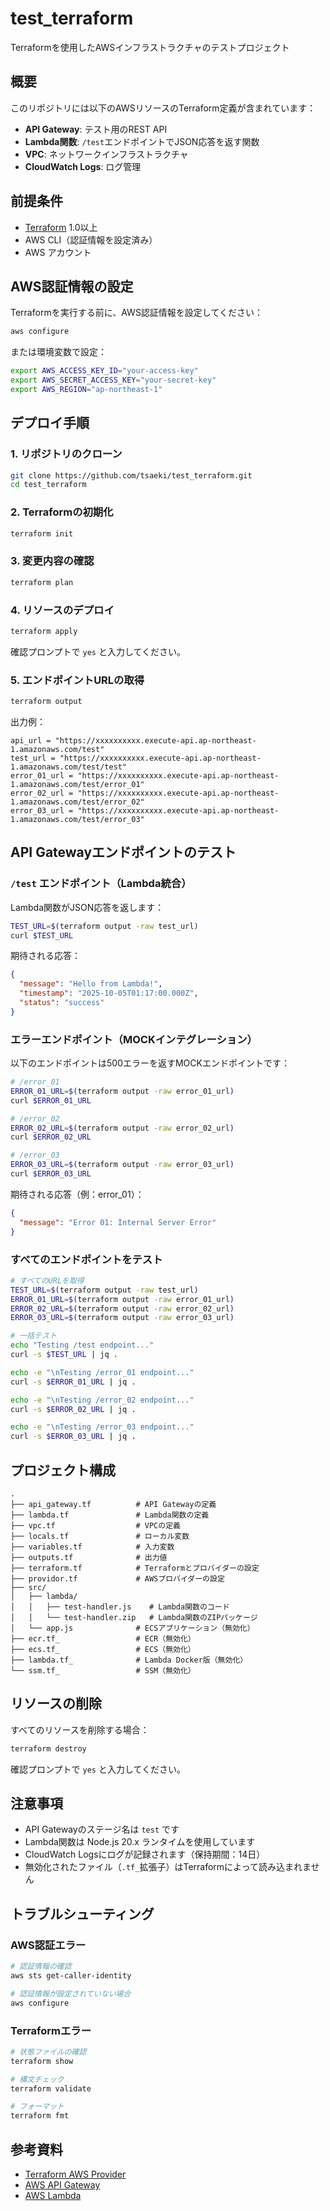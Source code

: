 # test_terraform

Terraformを使用したAWSインフラストラクチャのテストプロジェクト

## 概要

このリポジトリには以下のAWSリソースのTerraform定義が含まれています：

- **API Gateway**: テスト用のREST API
- **Lambda関数**: `/test`エンドポイントでJSON応答を返す関数
- **VPC**: ネットワークインフラストラクチャ
- **CloudWatch Logs**: ログ管理

## 前提条件

- [Terraform](https://www.terraform.io/downloads) 1.0以上
- AWS CLI（認証情報を設定済み）
- AWS アカウント

## AWS認証情報の設定

Terraformを実行する前に、AWS認証情報を設定してください：

```bash
aws configure
```

または環境変数で設定：

```bash
export AWS_ACCESS_KEY_ID="your-access-key"
export AWS_SECRET_ACCESS_KEY="your-secret-key"
export AWS_REGION="ap-northeast-1"
```

## デプロイ手順

### 1. リポジトリのクローン

```bash
git clone https://github.com/tsaeki/test_terraform.git
cd test_terraform
```

### 2. Terraformの初期化

```bash
terraform init
```

### 3. 変更内容の確認

```bash
terraform plan
```

### 4. リソースのデプロイ

```bash
terraform apply
```

確認プロンプトで `yes` と入力してください。

### 5. エンドポイントURLの取得

```bash
terraform output
```

出力例：
```
api_url = "https://xxxxxxxxxx.execute-api.ap-northeast-1.amazonaws.com/test"
test_url = "https://xxxxxxxxxx.execute-api.ap-northeast-1.amazonaws.com/test/test"
error_01_url = "https://xxxxxxxxxx.execute-api.ap-northeast-1.amazonaws.com/test/error_01"
error_02_url = "https://xxxxxxxxxx.execute-api.ap-northeast-1.amazonaws.com/test/error_02"
error_03_url = "https://xxxxxxxxxx.execute-api.ap-northeast-1.amazonaws.com/test/error_03"
```

## API Gatewayエンドポイントのテスト

### `/test` エンドポイント（Lambda統合）

Lambda関数がJSON応答を返します：

```bash
TEST_URL=$(terraform output -raw test_url)
curl $TEST_URL
```

期待される応答：
```json
{
  "message": "Hello from Lambda!",
  "timestamp": "2025-10-05T01:17:00.000Z",
  "status": "success"
}
```

### エラーエンドポイント（MOCKインテグレーション）

以下のエンドポイントは500エラーを返すMOCKエンドポイントです：

```bash
# /error_01
ERROR_01_URL=$(terraform output -raw error_01_url)
curl $ERROR_01_URL

# /error_02
ERROR_02_URL=$(terraform output -raw error_02_url)
curl $ERROR_02_URL

# /error_03
ERROR_03_URL=$(terraform output -raw error_03_url)
curl $ERROR_03_URL
```

期待される応答（例：error_01）：
```json
{
  "message": "Error 01: Internal Server Error"
}
```

### すべてのエンドポイントをテスト

```bash
# すべてのURLを取得
TEST_URL=$(terraform output -raw test_url)
ERROR_01_URL=$(terraform output -raw error_01_url)
ERROR_02_URL=$(terraform output -raw error_02_url)
ERROR_03_URL=$(terraform output -raw error_03_url)

# 一括テスト
echo "Testing /test endpoint..."
curl -s $TEST_URL | jq .

echo -e "\nTesting /error_01 endpoint..."
curl -s $ERROR_01_URL | jq .

echo -e "\nTesting /error_02 endpoint..."
curl -s $ERROR_02_URL | jq .

echo -e "\nTesting /error_03 endpoint..."
curl -s $ERROR_03_URL | jq .
```

## プロジェクト構成

```
.
├── api_gateway.tf          # API Gatewayの定義
├── lambda.tf               # Lambda関数の定義
├── vpc.tf                  # VPCの定義
├── locals.tf               # ローカル変数
├── variables.tf            # 入力変数
├── outputs.tf              # 出力値
├── terraform.tf            # Terraformとプロバイダーの設定
├── providor.tf             # AWSプロバイダーの設定
├── src/
│   ├── lambda/
│   │   ├── test-handler.js    # Lambda関数のコード
│   │   └── test-handler.zip   # Lambda関数のZIPパッケージ
│   └── app.js              # ECSアプリケーション（無効化）
├── ecr.tf_                 # ECR（無効化）
├── ecs.tf_                 # ECS（無効化）
├── lambda.tf_              # Lambda Docker版（無効化）
└── ssm.tf_                 # SSM（無効化）
```

## リソースの削除

すべてのリソースを削除する場合：

```bash
terraform destroy
```

確認プロンプトで `yes` と入力してください。

## 注意事項

- API Gatewayのステージ名は `test` です
- Lambda関数は Node.js 20.x ランタイムを使用しています
- CloudWatch Logsにログが記録されます（保持期間：14日）
- 無効化されたファイル（`.tf_`拡張子）はTerraformによって読み込まれません

## トラブルシューティング

### AWS認証エラー

```bash
# 認証情報の確認
aws sts get-caller-identity

# 認証情報が設定されていない場合
aws configure
```

### Terraformエラー

```bash
# 状態ファイルの確認
terraform show

# 構文チェック
terraform validate

# フォーマット
terraform fmt
```

## 参考資料

- [Terraform AWS Provider](https://registry.terraform.io/providers/hashicorp/aws/latest/docs)
- [AWS API Gateway](https://docs.aws.amazon.com/apigateway/)
- [AWS Lambda](https://docs.aws.amazon.com/lambda/)
